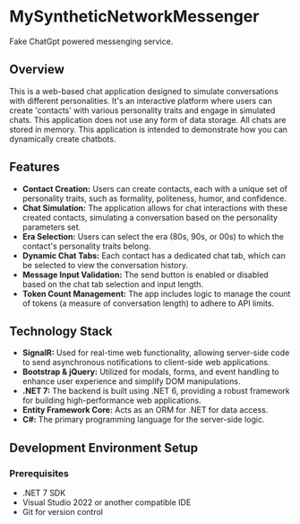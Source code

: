 # MySyntheticNetworkMessenger
Fake ChatGpt powered messenging service.

## Overview

This is a web-based chat application designed to simulate conversations with different personalities. It's an interactive platform where users can create 'contacts' with various personality traits and engage in simulated chats.
This application does not use any form of data storage. All chats are stored in memory. 
This application is intended to demonstrate how you can dynamically create chatbots.
## Features

- **Contact Creation:** Users can create contacts, each with a unique set of personality traits, such as formality, politeness, humor, and confidence.
- **Chat Simulation:** The application allows for chat interactions with these created contacts, simulating a conversation based on the personality parameters set.
- **Era Selection:** Users can select the era (80s, 90s, or 00s) to which the contact's personality traits belong.
- **Dynamic Chat Tabs:** Each contact has a dedicated chat tab, which can be selected to view the conversation history.
- **Message Input Validation:** The send button is enabled or disabled based on the chat tab selection and input length.
- **Token Count Management:** The app includes logic to manage the count of tokens (a measure of conversation length) to adhere to API limits.

## Technology Stack

- **SignalR:** Used for real-time web functionality, allowing server-side code to send asynchronous notifications to client-side web applications.
- **Bootstrap & jQuery:** Utilized for modals, forms, and event handling to enhance user experience and simplify DOM manipulations.
- **.NET 7:** The backend is built using .NET 6, providing a robust framework for building high-performance web applications.
- **Entity Framework Core:** Acts as an ORM for .NET for data access.
- **C#:** The primary programming language for the server-side logic.

## Development Environment Setup

### Prerequisites

- .NET 7 SDK
- Visual Studio 2022 or another compatible IDE
- Git for version control
